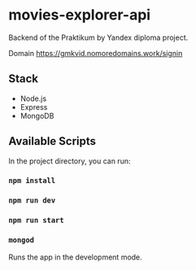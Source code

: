 # movies-explorer-api
Backend of the Praktikum by Yandex diploma project.

Domain https://gmkvid.nomoredomains.work/signin

## Stack
* Node.js
* Express
* MongoDB

## Available Scripts

In the project directory, you can run:

### `npm install`
### `npm run dev`
### `npm run start`
### `mongod`

Runs the app in the development mode.
